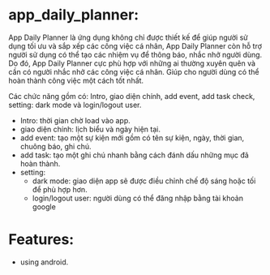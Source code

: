 # app_daily_planner:
App Daily Planner là ứng dụng không chỉ được thiết kế để giúp người sử dụng tối ưu và sắp xếp các công việc cá nhân, App Daily Planner còn hỗ trợ người sử dụng có thể tạo các nhiệm vụ để thông báo, nhắc nhở người dùng. Do đó, App Daily Planner cực phù hợp với những ai thường xuyên quên và cần có người nhắc nhở các công việc cá nhân. Giúp cho người dùng có thể hoàn thành công việc một cách tốt nhất.

Các chức năng gồm có: Intro, giao diện chính, add event, add task check, setting: dark mode và login/logout user.
- Intro: thời gian chờ load vào app.
- giao diện chính: lịch biểu và ngày hiện tại.
- add event: tạo một sự kiện mới gồm có tên sự kiện, ngày, thời gian, chuông báo, ghi chú.
- add task: tạo một ghi chú nhanh bằng cách đánh dấu những mục đã hoàn thành.
- setting: 
  + dark mode: giao diện app sẽ được điều chỉnh chế độ sáng hoặc tối để phù hợp hơn.
  + login/logout user: người dùng có thể đăng nhập bằng tài khoản google
  
# Features:
- using android.
